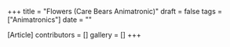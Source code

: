 +++
title = "Flowers (Care Bears Animatronic)"
draft = false
tags = ["Animatronics"]
date = ""

[Article]
contributors = []
gallery = []
+++